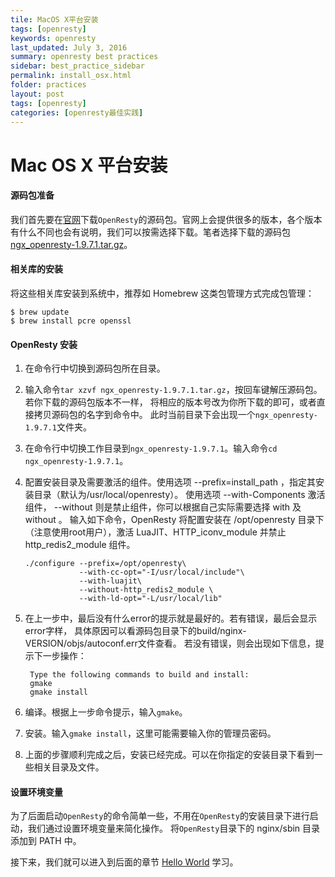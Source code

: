```yaml
---
tile: MacOS X平台安装
tags: [openresty]
keywords: openresty
last_updated: July 3, 2016
summary: openresty best practices
sidebar: best_practice_sidebar
permalink: install_osx.html
folder: practices
layout: post
tags: [openresty]
categories: [openresty最佳实践]
---
```

# Mac OS X 平台安装

#### 源码包准备

我们首先要在[官网](http://openresty.org/)下载`OpenResty`的源码包。官网上会提供很多的版本，各个版本有什么不同也会有说明，我们可以按需选择下载。笔者选择下载的源码包 [ngx_openresty-1.9.7.1.tar.gz](https://openresty.org/download/ngx_openresty-1.9.7.1.tar.gz)。

#### 相关库的安装

将这些相关库安装到系统中，推荐如 Homebrew 这类包管理方式完成包管理：

```shell
$ brew update
$ brew install pcre openssl
```

#### OpenResty 安装

1. 在命令行中切换到源码包所在目录。
1. 输入命令```tar xzvf ngx_openresty-1.9.7.1.tar.gz```，按回车键解压源码包。若你下载的源码包版本不一样，
将相应的版本号改为你所下载的即可，或者直接拷贝源码包的名字到命令中。
此时当前目录下会出现一个`ngx_openresty-1.9.7.1`文件夹。
1. 在命令行中切换工作目录到`ngx_openresty-1.9.7.1`。输入命令```cd ngx_openresty-1.9.7.1```。
1. 配置安装目录及需要激活的组件。使用选项 --prefix=install_path ，指定其安装目录（默认为/usr/local/openresty）。
使用选项 --with-Components 激活组件， --without 则是禁止组件，你可以根据自己实际需要选择 with 及 without 。
输入如下命令，OpenResty 将配置安装在 /opt/openresty 目录下（注意使用root用户），激活 LuaJIT、HTTP\_iconv\_module 并禁止 http\_redis2\_module 组件。

    ```
    ./configure --prefix=/opt/openresty\
                --with-cc-opt="-I/usr/local/include"\
                --with-luajit\
                --without-http_redis2_module \
                --with-ld-opt="-L/usr/local/lib"
    ```

1. 在上一步中，最后没有什么error的提示就是最好的。若有错误，最后会显示error字样，
具体原因可以看源码包目录下的build/nginx-VERSION/objs/autoconf.err文件查看。
若没有错误，则会出现如下信息，提示下一步操作：

    ```
     Type the following commands to build and install:
     gmake
     gmake install
    ```

7. 编译。根据上一步命令提示，输入```gmake```。
8. 安装。输入```gmake install```，这里可能需要输入你的管理员密码。
9. 上面的步骤顺利完成之后，安装已经完成。可以在你指定的安装目录下看到一些相关目录及文件。

#### 设置环境变量

为了后面启动`OpenResty`的命令简单一些，不用在`OpenResty`的安装目录下进行启动，我们通过设置环境变量来简化操作。
将`OpenResty`目录下的 nginx/sbin 目录添加到 PATH 中。

接下来，我们就可以进入到后面的章节 [Hello World](helloworld.md) 学习。
